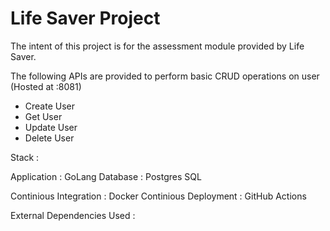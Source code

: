 # Life Saver Project
The intent of this project is for the assessment module provided by Life Saver.

The following APIs are provided to perform basic CRUD operations on user (Hosted at :8081)
- Create User
- Get User
- Update User
- Delete User

Stack :

Application : GoLang
Database : Postgres SQL

Continious Integration : Docker
Continious Deployment : GitHub Actions

External Dependencies Used :
